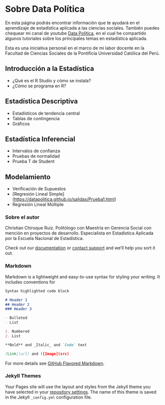 # Sobre Data Política
En esta página podrás encontrar información que te ayudará en el aprendizaje de estadística aplicada a las ciencias sociales. También puedes chequear mi canal de youtube [Data Política](https://www.youtube.com/channel/UCjsP5ejsSyUchRl2oA96J3A), en el cual he compartido algunos tutoriales sobre los principales temas en estadística aplicada. 

Esta es una iniciativa personal en el marco de mi labor docente en la Facultad de Ciencias Sociales de la Pontificia Universidad Católica del Perú.

## Introducción a la Estadística 

- ¿Qué es el R Studio y cómo se instala?
- ¿Cómo se programa en R?


## Estadística Descriptiva

- Estadísticos de tendencia central
- Tablas de contingencia
- Gráficos

## Estadística Inferencial

- Intervalos de confianza 
- Pruebas de normalidad
- Prueba T de Student

## Modelamiento

- Verificación de Supuestos
- [Regresión Lineal Simple] (https://datapolitica.github.io/salidas/Prueba1.html)
- Regresión Lineal Múltiple



### Sobre el autor

Christian Chiroque Ruiz. Politólogo con Maestría en Gerencia Social con mención en proyectos de desarrollo. Especialista en Estadística Aplicada por la Escuela Nacional de Estadística. 



Check out our [documentation](https://help.github.com/categories/github-pages-basics/) or [contact support](https://github.com/contact) and we’ll help you sort it out.











### Markdown

Markdown is a lightweight and easy-to-use syntax for styling your writing. It includes conventions for

```markdown
Syntax highlighted code block

# Header 1
## Header 2
### Header 3

- Bulleted
- List

1. Numbered
2. List

**Bold** and _Italic_ and `Code` text

[Link](url) and ![Image](src)
```

For more details see [GitHub Flavored Markdown](https://guides.github.com/features/mastering-markdown/).

### Jekyll Themes

Your Pages site will use the layout and styles from the Jekyll theme you have selected in your [repository settings](https://github.com/DataPolitica/ooooo/settings). The name of this theme is saved in the Jekyll `_config.yml` configuration file.


